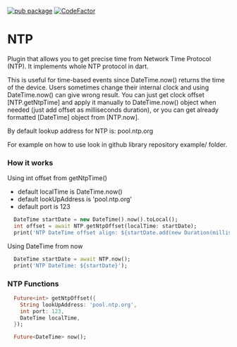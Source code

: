 [![pub package](https://img.shields.io/pub/v/ntp.svg)](https://pub.dartlang.org/packages/ntp)
[![CodeFactor](https://www.codefactor.io/repository/github/knezzz/ntp/badge)](https://www.codefactor.io/repository/github/knezzz/ntp)

# NTP

Plugin that allows you to get precise time from Network Time Protocol (NTP).
It implements whole NTP protocol in dart.

This is useful for time-based events since DateTime.now() returns the time of the device.
Users sometimes change their internal clock and using DateTime.now() can give
wrong result. You can just get clock offset [NTP.getNtpTime] and apply it manually
to DateTime.now() object when needed (just add offset as milliseconds duration), or you can get 
already formatted [DateTime] object from [NTP.now]. 

By default lookup address for NTP is: pool.ntp.org

For example on how to use look in github library repository example/ folder.

### How it works
Using int offset from getNtpTime()
- default localTime is DateTime.now()
- default lookUpAddress is 'pool.ntp.org'
- default port is 123
```dart
  DateTime startDate = new DateTime().now().toLocal();
  int offset = await NTP.getNtpOffset(localTime: startDate);
  print('NTP DateTime offset align: ${startDate.add(new Duration(milliseconds: offset))}');
```

Using DateTime from now
```dart
  DateTime startDate = await NTP.now();
  print('NTP DateTime: ${startDate}');
```

### NTP Functions
```dart
  Future<int> getNtpOffset({
    String lookUpAddress: 'pool.ntp.org',
    int port: 123,
    DateTime localTime,
  });
```
```dart
  Future<DateTime> now();
```
